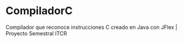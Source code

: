 # CompiladorC
Compilador que reconoce instrucciones C creado en Java con JFlex | Proyecto Semestral ITCR
